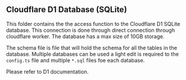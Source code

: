 ## Cloudflare D1 Database (SQLite)

This folder contains the the access function to the Cloudflare D1 SQLite database. This connection is done through direct connection through cloudflare worker. The database has a max size of 10GB storage.

The schema file is file that will hold the schema for all the tables in the database. Multiple databases can be used a light edit is required to the `config.ts` file and multiple `*.sql` files foe each database.

Please refer to D1 documentation.
